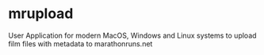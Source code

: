 # mrupload
User Application for modern MacOS, Windows and Linux systems to upload film files with metadata to marathonruns.net

